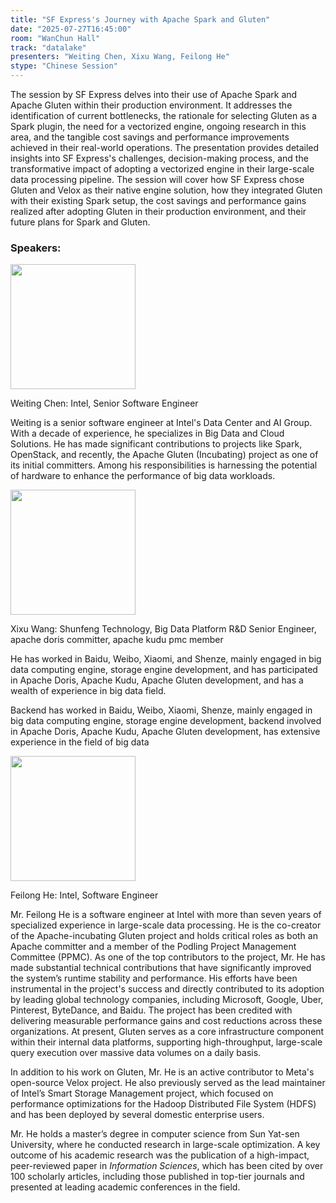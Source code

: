 ```yaml
---
title: "SF Express's Journey with Apache Spark and Gluten"
date: "2025-07-27T16:45:00"
room: "WanChun Hall"
track: "datalake"
presenters: "Weiting Chen, Xixu Wang, Feilong He"
stype: "Chinese Session"
---
```


The session by SF Express delves into their use of Apache Spark and Apache Gluten within their production environment. It addresses the identification of current bottlenecks, the rationale for selecting Gluten as a Spark plugin, the need for a vectorized engine, ongoing research in this area, and the tangible cost savings and performance improvements achieved in their real-world operations. The presentation provides detailed insights into SF Express's challenges, decision-making process, and the transformative impact of adopting a vectorized engine in their large-scale data processing pipeline. The session will cover how SF Express chose Gluten and Velox as their native engine solution, how they integrated Gluten with their existing Spark setup, the cost savings and performance gains realized after adopting Gluten in their production environment, and their future plans for Spark and Gluten.

### Speakers:


<img src="https://sessionize.com/image/e235-400o400o1-KjhshizwVAnsatfkEDJsxo.png" width="200" /><br/>

Weiting Chen: Intel, Senior Software Engineer

Weiting is a senior software engineer at Intel's Data Center and AI Group. With a decade of experience, he specializes in Big Data and Cloud Solutions. He has made significant contributions to projects like Spark, OpenStack, and recently, the Apache Gluten (Incubating) project as one of its initial committers. Among his responsibilities is harnessing the potential of hardware to enhance the performance of big data workloads.

<img src="https://sessionize.com/image/22e8-400o400o1-nPfwNC4gYPKosjbJtNQhjh.jpg" width="200" /><br/>

Xixu Wang: Shunfeng Technology, Big Data Platform R&D Senior Engineer, apache doris committer, apache kudu pmc member

He has worked in Baidu, Weibo, Xiaomi, and Shenze, mainly engaged in big data computing engine, storage engine development, and has participated in Apache Doris, Apache Kudu, Apache Gluten development, and has a wealth of experience in big data field.

Backend has worked in Baidu, Weibo, Xiaomi, Shenze, mainly engaged in big data computing engine, storage engine development, backend involved in Apache Doris, Apache Kudu, Apache Gluten development, has extensive experience in the field of big data


<img src="https://sessionize.com/image/bb1f-400o400o1-hpctkrGW8rkQqshJ2MRrG9.jpg" width="200" /><br/>

Feilong He: Intel, Software Engineer

Mr. Feilong He is a software engineer at Intel with more than seven years of specialized experience in large-scale data processing. He is the co-creator of the Apache-incubating Gluten project and holds critical roles as both an Apache committer and a member of the Podling Project Management Committee (PPMC). As one of the top contributors to the project, Mr. He has made substantial technical contributions that have significantly improved the system’s runtime stability and performance. His efforts have been instrumental in the project's success and directly contributed to its adoption by leading global technology companies, including Microsoft, Google, Uber, Pinterest, ByteDance, and Baidu. The project has been credited with delivering measurable performance gains and cost reductions across these organizations. At present, Gluten serves as a core infrastructure component within their internal data platforms, supporting high-throughput, large-scale query execution over massive data volumes on a daily basis.

In addition to his work on Gluten, Mr. He is an active contributor to Meta's open-source Velox project. He also previously served as the lead maintainer of Intel’s Smart Storage Management project, which focused on performance optimizations for the Hadoop Distributed File System (HDFS) and has been deployed by several domestic enterprise users.

Mr. He holds a master’s degree in computer science from Sun Yat-sen University, where he conducted research in large-scale optimization. A key outcome of his academic research was the publication of a high-impact, peer-reviewed paper in *Information Sciences*, which has been cited by over 100 scholarly articles, including those published in top-tier journals and presented at leading academic conferences in the field.